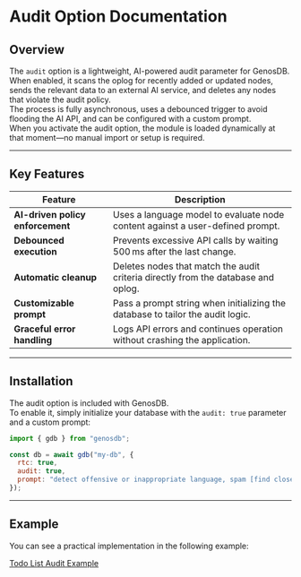 # **Audit Option Documentation**

## **Overview**

The `audit` option is a lightweight, AI-powered audit parameter for GenosDB.  
When enabled, it scans the oplog for recently added or updated nodes, sends the relevant data to an external AI service, and deletes any nodes that violate the audit policy.  
The process is fully asynchronous, uses a debounced trigger to avoid flooding the AI API, and can be configured with a custom prompt.  
When you activate the audit option, the module is loaded dynamically at that moment—no manual import or setup is required.

---

## **Key Features**

| Feature | Description |
|---------|-------------|
| **AI-driven policy enforcement** | Uses a language model to evaluate node content against a user-defined prompt. |
| **Debounced execution** | Prevents excessive API calls by waiting 500 ms after the last change. |
| **Automatic cleanup** | Deletes nodes that match the audit criteria directly from the database and oplog. |
| **Customizable prompt** | Pass a prompt string when initializing the database to tailor the audit logic. |
| **Graceful error handling** | Logs API errors and continues operation without crashing the application. |

---

## **Installation**

The audit option is included with GenosDB.  
To enable it, simply initialize your database with the `audit: true` parameter and a custom prompt:

```javascript
import { gdb } from "genosdb";

const db = await gdb("my-db", {
  rtc: true,
  audit: true,
  prompt: "detect offensive or inappropriate language, spam [find closely spaced timestamps] or prohibited content"
});
```

---

## **Example**

You can see a practical implementation in the following example:

[Todo List Audit Example](../examples/todolist-audit.html)